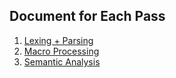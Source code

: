 ## Document for Each Pass

1. [Lexing + Parsing](docs/parsing.md)
2. [Macro Processing](docs/macro.md)
3. [Semantic Analysis](docs/semant.md)
